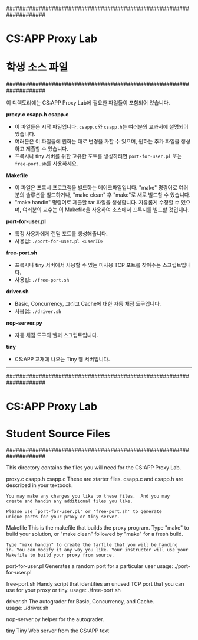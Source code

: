 ####################################################################
# CS:APP Proxy Lab
#
# 학생 소스 파일
####################################################################

이 디렉토리에는 CS:APP Proxy Lab에 필요한 파일들이 포함되어 있습니다.

**proxy.c**
**csapp.h**
**csapp.c**
- 이 파일들은 시작 파일입니다. `csapp.c`와 `csapp.h`는 여러분의 교과서에 설명되어 있습니다.
- 여러분은 이 파일들에 원하는 대로 변경을 가할 수 있으며, 원하는 추가 파일을 생성하고 제출할 수 있습니다.
- 프록시나 tiny 서버를 위한 고유한 포트를 생성하려면 `port-for-user.pl` 또는 `free-port.sh`를 사용하세요.

**Makefile**
- 이 파일은 프록시 프로그램을 빌드하는 메이크파일입니다. "make" 명령어로 여러분의 솔루션을 빌드하거나, "make clean" 후 "make"로 새로 빌드할 수 있습니다.
- "make handin" 명령어로 제출할 tar 파일을 생성합니다. 자유롭게 수정할 수 있으며, 여러분의 교수는 이 Makefile을 사용하여 소스에서 프록시를 빌드할 것입니다.

**port-for-user.pl**
- 특정 사용자에게 랜덤 포트를 생성해줍니다.
- 사용법: `./port-for-user.pl <userID>`

**free-port.sh**
- 프록시나 tiny 서버에서 사용할 수 있는 미사용 TCP 포트를 찾아주는 스크립트입니다.
- 사용법: `./free-port.sh`

**driver.sh**
- Basic, Concurrency, 그리고 Cache에 대한 자동 채점 도구입니다.
- 사용법: `./driver.sh`

**nop-server.py**
- 자동 채점 도구의 헬퍼 스크립트입니다.

**tiny**
- CS:APP 교재에 나오는 Tiny 웹 서버입니다.

-----------------------------------------------------------------------------
####################################################################
# CS:APP Proxy Lab
#
# Student Source Files
####################################################################

This directory contains the files you will need for the CS:APP Proxy
Lab.

proxy.c
csapp.h
csapp.c
    These are starter files.  csapp.c and csapp.h are described in
    your textbook. 

    You may make any changes you like to these files.  And you may
    create and handin any additional files you like.

    Please use `port-for-user.pl' or 'free-port.sh' to generate
    unique ports for your proxy or tiny server. 

Makefile
    This is the makefile that builds the proxy program.  Type "make"
    to build your solution, or "make clean" followed by "make" for a
    fresh build. 

    Type "make handin" to create the tarfile that you will be handing
    in. You can modify it any way you like. Your instructor will use your
    Makefile to build your proxy from source.

port-for-user.pl
    Generates a random port for a particular user
    usage: ./port-for-user.pl <userID>

free-port.sh
    Handy script that identifies an unused TCP port that you can use
    for your proxy or tiny. 
    usage: ./free-port.sh

driver.sh
    The autograder for Basic, Concurrency, and Cache.        
    usage: ./driver.sh

nop-server.py
     helper for the autograder.         

tiny
    Tiny Web server from the CS:APP text

